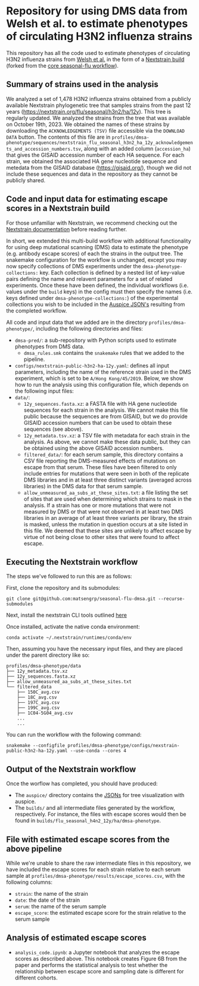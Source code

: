 # Repository for using DMS data from Welsh et al. to estimate phenotypes of circulating H3N2 influenza strains

This repository has all the code used to estimate phenotypes of circulating H3N2 influenza strains from [Welsh et al.](X) in the form of a [Nextstrain build](https://docs.nextstrain.org/en/latest/reference/glossary.html#term-build) (forked from the [core seasonal-flu workflow](https://github.com/nextstrain/seasonal-flu)). 

## Summary of strains used in the analysis
We analyzed a set of 1,478 H3N2 influenza strains obtained from a publicly available Nextstrain phylogenetic tree that samples strains from the past 12 years (https://nextstrain.org/flu/seasonal/h3n2/ha/12y).
This tree is regularly updated.
We analyzed the strains from the tree that was available on October 19th, 2023.
We obtained the names of these strains by downloading the `ACKNOWLEDGEMENTS (TSV)` file accessible via the `DOWNLOAD DATA` button.
The contents of this file are in `profiles/dmsa-phenotype/sequences/nextstrain_flu_seasonal_h3n2_ha_12y_acknowledgements_and_accession_numbers.tsv`, along with an added column (`accession_ha`) that gives the GISAID accession number of each HA sequence.
For each strain, we obtained the associated HA gene nucleotide sequence and metedata from the GISAID database (https://gisaid.org/), though we did not include these sequences and data in the repository as they cannot be publicly shared.

## Code and input data for estimating escape scores in a Nextstrain build

For those unfamiliar with Nextstrain, we recommend checking out the [Nextstrain documentation](https://docs.nextstrain.org/en/latest/) before reading further.

In short, we extended this multi-build workflow with additional functionality for using deep mutational scanning (DMS) data to estimate the phenotype (e.g. antibody escape scores) of each the strains in the output tree. The snakemake configuration for the workflow is unchanged, except you may now specify collections of DMS experiments under the `dmsa-phenotype-collections:` key. Each collection is defined by a nested list of key-value pairs defining the name and relavent parameters for a set of related experiments. Once these have been defined, the individual workflows (i.e. values under the `build` keys) in the config must then specify the names (i.e. keys defined under `dmsa-phenotype-collections:`) of the experimental collections you wish to be included in the [Auspice JSON's](https://docs.nextstrain.org/en/latest/reference/glossary.html#term-JSONs) resulting from the completed workflow.

All code and input data that we added are in the directory `profiles/dmsa-phenotype/`, including the following directories and files:

* `dmsa-pred/`: a sub-repository with Python scripts used to estimate phenotypes from DMS data.
    * `dmsa_rules.smk` contains the `snakemake` rules that we added to the pipeline.
* `configs/nextstrain-public-h3n2-ha-12y.yaml`: defines all input parameters, including the name of the reference strain used in the DMS experiment, which is set to be `A/Hong Kong/45/2019`. Below, we show how to run the analysis using this configuration file, which depends on the following input files:
* `data/`:
    * `12y_sequences.fasta.xz`: a FASTA file with HA gene nucleotide sequences for each strain in the analysis. We cannot make this file public because the sequences are from GISAID, but we do provide GISAID accession numbers that can be used to obtain these sequences (see above).
    * `12y_metadata.tsv.xz`: a TSV file with metadata for each strain in the analysis. As above, we cannot make these data public, but they can be obtained using the above GISAID accession numbers.
    * `filtered_data/`: for each serum sample, this directory contains a CSV file reporting the DMS-measured effects of mutations on escape from that serum. These files have been filtered to only include entries for mutations that were seen in both of the replicate DMS libraries and in at least three distinct variants (averaged across libraries) in the DMS data for that serum sample.
    * `allow_unmeasured_aa_subs_at_these_sites.txt`: a file listing the set of sites that are used when determining which strains to mask in the analysis. If a strain has one or more mutations that were not measured by DMS or that were not observed in at least two DMS libraries in an average of at least three variants per library, the strain is masked, unless the mutation in question occurs at a site listed in this file. We deemed that these sites are unlikely to affect escape by virtue of not being close to other sites that were found to affect escape.

## Executing the Nextstrain workflow

The steps we've followed to run this are as follows:

First, clone the repository and its submodules:
```
git clone git@github.com:matsengrp/seasonal-flu-dmsa.git --recurse-submodules
```
Next, install the nextstrain CLI tools outlined [here](https://docs.nextstrain.org/en/latest/install.html#installation-steps)

Once installed, activate the native conda environment:
```
conda activate ~/.nextstrain/runtimes/conda/env
```
Then, assuming you have the necessary input files, and they are placed under the parent directory like so:
```
profiles/dmsa-phenotype/data
├── 12y_metadata.tsv.xz
├── 12y_sequences.fasta.xz
├── allow_unmeasured_aa_subs_at_these_sites.txt
└── filtered_data
    ├── 150C_avg.csv
    ├── 18C_avg.csv
    ├── 197C_avg.csv
    ├── 199C_avg.csv
    ├── 1C04-5G04_avg.csv
    ...
    ...
```
You can run the workflow with the following command:
```
snakemake --configfile profiles/dmsa-phenotype/configs/nexstrain-public-h3n2-ha-12y.yaml --use-conda --cores 4
```

## Output of the Nextstrain workflow

Once the worflow has completed, you should have produced:

* The `auspice/` directory contains the [JSONs]() for tree visualization with auspice.
* The `builds/` and all intermediate files generated by the workflow, respectively. 
For instance, the files with escape scores would then be found in `builds/flu_seasonal_h4n2_12y/ha/dmsa-phenotype`.

## File with estimated escape scores from the above pipeline
While we're unable to share the raw intermediate files in this repository, we have included the escape scores for each strain relative to each serum sample at `profiles/dmsa-phenotype/results/escape_scores.csv`, with the following columns:
* `strain`: the name of the strain
* `date`: the date of the strain
* `serum`: the name of the serum sample
* `escape_score`: the estimated escape score for the strain relative to the serum sample

## Analysis of estimated escape scores
* `analysis_code.ipynb`: a Jupyter notebook that analyzes the escape scores as described above. This notebook creates Figure 6B from the paper and performs the statistical analysis to test whether the relationship between escape score and sampling date is different for different cohorts.



<!-- Below, we describe the code and input data in more detail.
The standard `seasonal-flu` Nextstrain workflow includes the basic steps of reading in HA gene nucleotide sequences and metadata, aligning the sequences (both at the nucleotide and amino-acid level), and generating a phylogenetic tree annotated with strain-specific metadata.

We added `snakemake` rules that perform the following steps:
* one rule uses DMS data from a single serum sample to estimate an escape score for each of the input strains. Our strategy for estimating escape scores is described in more detail in the paper, and takes as input the amino-acid level multiple-sequence alignment from above. This code outputs CSV and JSON files with estimated escape scores.
* the JSON files are fed into the pipeline when generating the auspice output file to allow scores to be visualized on the tree.
* do we add any other rules? -->


<!-- We forked this repository from https://github.com/nextstrain/seasonal-flu, which is a Nextstrain build for seasonal-influenza viruses, where all steps are combined into a single `snakemake` pipeline.
We added a step to this pipeline that uses DMS data to estimate escape scores for the input viruses.
The entire pipeline can be run with the following command, assuming all input files are present (the input sequences and metadata cannot be publicly shared, but can be obtained from GISAID; see above): -->